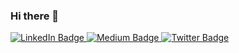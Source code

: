 ### Hi there 👋



<div id="badges">
  <a href="https://www.linkedin.com/in/sakib-hussain-a071a11b3/">
    <img src="https://img.shields.io/badge/LinkedIn-blue?style=for-the-badge&logo=linkedin&logoColor=white" alt="LinkedIn Badge"/>
  </a>
  <a href="https://www.linkedin.com/in/sakib-hussain-a071a11b3/">
    <img src="https://img.shields.io/badge/Medium-black?style=for-the-badge&logo=medium&logoColor=white%22" alt="Medium Badge"/>
  </a>
  <a href="https://twitter.com/_sakibhussain01">
    <img src="https://img.shields.io/badge/Twitter-blue?style=for-the-badge&logo=twitter&logoColor=white" alt="Twitter Badge"/>
  </a>
</div>
